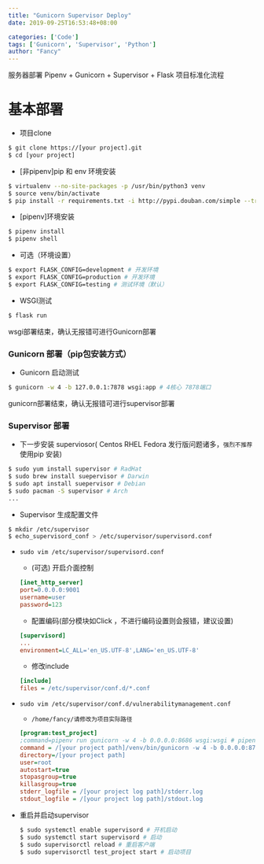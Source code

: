 ```yaml
---
title: "Gunicorn Supervisor Deploy"
date: 2019-09-25T16:53:48+08:00

categories: ['Code']
tags: ['Gunicorn', 'Supervisor', 'Python']
author: "Fancy"
---
```

服务器部署 Pipenv + Gunicorn + Supervisor + Flask 项目标准化流程

<!--more-->

# 基本部署

- 项目clone

```bash
$ git clone https://[your project].git 
$ cd [your project]
```

- [非pipenv]pip 和 env 环境安装

```bash
$ virtualenv --no-site-packages -p /usr/bin/python3 venv
$ source venv/bin/activate
$ pip install -r requirements.txt -i http://pypi.douban.com/simple --trusted-host pypi.douban.com
```
- [pipenv]环境安装

```bash
$ pipenv install
$ pipenv shell
```


- 可选（环境设置）

```bash
$ export FLASK_CONFIG=development # 开发环境
$ export FLASK_CONFIG=production # 开发环境
$ export FLASK_CONFIG=testing # 测试环境（默认）
```

- WSGI测试

```bash
$ flask run
```

wsgi部署结束，确认无报错可进行Gunicorn部署

### Gunicorn 部署（pip包安装方式）

- Gunicorn 启动测试

```bash
$ gunicorn -w 4 -b 127.0.0.1:7878 wsgi:app # 4核心 7878端口
```

gunicorn部署结束，确认无报错可进行supervisor部署

### Supervisor 部署

- 下一步安装 superviosor( Centos RHEL Fedora 发行版问题诸多，`强烈不推荐`使用pip 安装)

```bash
$ sudo yum install supervisor # RadHat
$ sudo brew install suepervisor # Darwin
$ sudo apt install suepervisor # Debian 
$ sudo pacman -S supervisor # Arch
...
```

- Supervisor 生成配置文件

```bash
$ mkdir /etc/supervisor
$ echo_supervisord_conf > /etc/supervisor/supervisord.conf
```

- `sudo vim /etc/supervisor/supervisord.conf`

  - (可选) 开启介面控制

  ```ini
  [inet_http_server]      
  port=0.0.0.0:9001        
  username=user            
  password=123  
  ```

  - 配置编码(部分模块如Click ，不进行编码设置则会报错，建议设置)

  ```ini
  [supervisord]
  ...
  environment=LC_ALL='en_US.UTF-8',LANG='en_US.UTF-8'
  ```

  - 修改include

  ```ini
  [include]
  files = /etc/supervisor/conf.d/*.conf
  ```

- `sudo vim /etc/supervisor/conf.d/vulnerabilitymanagement.conf`

  - `/home/fancy/请修改为项目实际路径`

  ```ini
  [program:test_project]
  ;command=pipenv run gunicorn -w 4 -b 0.0.0.0:8686 wsgi:wsgi # pipenv模式
  command = /[your project path]/venv/bin/gunicorn -w 4 -b 0.0.0.0:8778 wsgi:app
  directory=/[your project path]
  user=root
  autostart=true
  stopasgroup=true
  killasgroup=true
  stderr_logfile = /[your project log path]/stderr.log
  stdout_logfile = /[your project log path]/stdout.log
  ```



- 重启并启动supervisor

  ```bash
  $ sudo systemctl enable supervisord # 开机启动
  $ sudo systemctl start supervisord # 启动
  $ sudo supervisorctl reload # 重启客户端
  $ sudo supervisorctl test_project start # 启动项目
  ```

